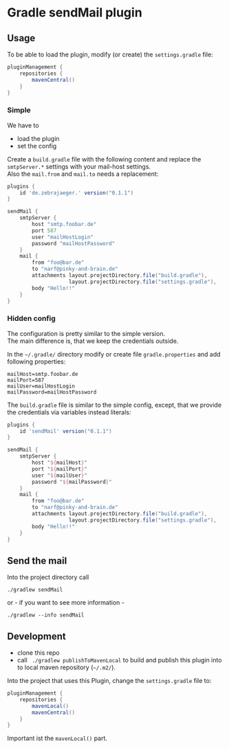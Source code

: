 # Gradle sendMail plugin

## Usage

To be able to load the plugin, modify (or create)  the `settings.gradle` file:

```gradle
pluginManagement {
    repositories {
        mavenCentral()
    }
}
```

### Simple

We have to
- load the plugin
- set the config

Create a `build.gradle` file with the following content
and replace the `smtpServer.*` settings with your mail-host settings.  
Also the `mail.from` and `mail.to` needs a replacement:

```gradle
plugins {
    id 'de.zebrajaeger.' version("0.1.1")
}

sendMail {
    smtpServer {
        host "smtp.foobar.de"
        port 587
        user "mailHostLogin"
        password "mailHostPassword"
    }
    mail {
        from "foo@bar.de"
        to "narf@pinky-and-brain.de"
        attachments layout.projectDirectory.file("build.gradle"),
                    layout.projectDirectory.file("settings.gradle"),
        body "Hello!!"
    }
}
```

### Hidden config

The configuration is pretty similar to the simple version.  
The main difference is, that we keep the credentials outside.


In the `~/.gradle/` directory modify or create file `gradle.properties`
and add following properties:

    mailHost=smtp.foobar.de
    mailPort=587
    mailUser=mailHostLogin
    mailPassword=mailHostPassword

The `build.gradle` file is similar to the simple config, except, 
that we provide the credentials via variables instead literals:  
```gradle
plugins {
    id 'sendMail' version("0.1.1")
}

sendMail {
    smtpServer {
        host "${mailHost}"
        port "${mailPort}"
        user "${mailUser}"
        password "${mailPassword}"
    }
    mail {
        from "foo@bar.de"
        to "narf@pinky-and-brain.de"
        attachments layout.projectDirectory.file("build.gradle"),
                    layout.projectDirectory.file("settings.gradle"),
        body "Hello!!"
    }
}
```

## Send the mail

Into the project directory call

    ./gradlew sendMail

or - if you want to see more information -

    ./gradlew --info sendMail

## Development

- clone this repo
- call ` ./gradlew publishToMavenLocal` to build and publish this 
plugin into to local maven repository (`~/.m2/`).

Into the project that uses this Plugin, change the `settings.gradle` file to:
```gradle
pluginManagement {
    repositories {
        mavenLocal()
        mavenCentral()
    }
}
```
 Important ist the `mavenLocal()` part.
